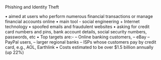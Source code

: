 Phishing and Identity Theft

• aimed at users who perform numerous financial transactions
or manage financial accounts online
• main tool - social engineering + Internet technology
• spoofed emails and fraudulent websites
• asking for credit card numbers and pins, bank account details,
social security numbers, passwords, etc
• Top targets are:-
– Online banking customers,
– eBay
– PayPal users,
– larger regional banks
– ISPs whose customers pay by credit card, e.g., AOL, Earthlink
• Costs estimated to be over $1.5 billion annually (up 22%)